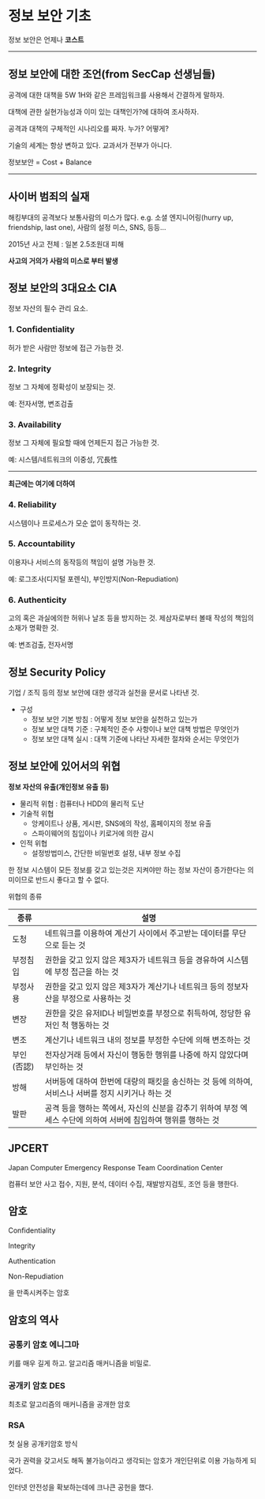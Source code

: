 # 정보 보안 기초

정보 보안은 언제나 **코스트**

---

## 정보 보안에 대한 조언(from SecCap 선생님들)

공격에 대한 대책을 5W 1H와 같은 프레임워크를 사용해서 간결하게 말하자.

대책에 관한 실현가능성과 이미 있는 대책인가?에 대하여 조사하자.

공격과 대책의 구체적인 시나리오를 짜자. 누가? 어떻게?

기술의 세계는 항상 변하고 있다. 교과서가 전부가 아니다.

정보보안 = Cost + Balance

---

## 사이버 범죄의 실재

해킹부대의 공격보다 보통사람의 미스가 많다.
e.g. 소셜 엔지니어링(hurry up, friendship, last one), 사람의 설정 미스, SNS, 등등...

2015년 사고 전체 : 일본 2.5조원대 피해

**사고의 거의가 사람의 미스로 부터 발생**

## 정보 보안의 3대요소 CIA

정보 자산의 필수 관리 요소.

### 1. Confidentiality

허가 받은 사람만 정보에 접근 가능한 것.

### 2. Integrity

정보 그 자체에 정확성이 보장되는 것.

예: 전자서명, 변조검출

### 3. Availability

정보 그 자체에 필요할 때에 언제든지 접근 가능한 것.

예: 시스템/네트워크의 이중성, 冗長性

---

**최근에는 여기에 더하여**

### 4. Reliability

시스템이나 프로세스가 모순 없이 동작하는 것.

### 5. Accountability

이용자나 서비스의 동작등의 책임이 설명 가능한 것.

예: 로그조사(디지털 포렌식), 부인방지(Non-Repudiation)

### 6. Authenticity

고의 혹은 과실에의한 허위나 날조 등을 방지하는 것. 제삼자로부터 볼때 작성의 책임의 소재가 명확한 것.

예: 변조검출, 전자서명

## 정보 Security Policy

기업 / 조직 등의 정보 보안에 대한 생각과 실천을 문서로 나타낸 것.

- 구성
  - 정보 보안 기본 방침 : 어떻게 정보 보안을 실천하고 있는가
  - 정보 보안 대책 기준 : 구체적인 준수 사항이나 보안 대책 방법은 무엇인가
  - 정보 보안 대책 실시 : 대책 기준에 나타난 자세한 절차와 순서는 무엇인가

## 정보 보안에 있어서의 위협

**정보 자산의 유출(개인정보 유출 등)**

- 물리적 위협 : 컴퓨터나 HDD의 물리적 도난
- 기술적 위협
  - 앙케이트나 상품, 게시판, SNS에의 작성, 홈페이지의 정보 유출
  - 스파이웨어의 침입이나 키로거에 의한 감시
- 인적 위협
  - 설정방법미스, 간단한 비밀번호 설정, 내부 정보 수집

한 정보 시스템이 모든 정보를 갖고 있는것은 지켜야만 하는 정보 자산이 증가한다는 의미이므로 반드시 좋다고 할 수 없다.

위협의 종류

|종류|설명|
| ----| ----|
|도청|네트워크를 이용하여 계산기 사이에서 주고받는 데이터를 무단으로 듣는 것|
|부정침입|권한을 갖고 있지 않은 제3자가 네트워크 등을 경유하여 시스템에 부정 접근을 하는 것|
|부정사용|권한을 갖고 있지 않은 제3자가 계산기나 네트워크 등의 정보자산을 부정으로 사용하는 것|
|변장|권한을 갖은 유저ID나 비밀번호를 부정으로 취득하여, 정당한 유저인 척 행동하는 것|
|변조|계산기나 네트워크 내의 정보를 부정한 수단에 의해 변조하는 것|
|부인(否認)|전자상거래 등에서 자신이 행동한 행위를 나중에 하지 않았다며 부인하는 것|
|방해|서버등에 대하여 한번에 대량의 패킷을 송신하는 것 등에 의하여, 서비스나 서버를 정지 시키거나 하는 것|
|발판|공격 등을 행하는 쪽에서, 자신의 신분을 감추기 위하여 부정 엑세스 수단에 의하여 서버에 침입하여 행위를 행하는 것|

## JPCERT

Japan Computer Emergency Response Team Coordination Center

컴퓨터 보안 사고 접수, 지원, 분석, 데이터 수집, 재발방지검토, 조언 등을 행한다.

## 암호

Confidentiality

Integrity

Authentication

Non-Repudiation

을 만족시켜주는 암호

## 암호의 역사

### 공통키 암호 에니그마

키를 매우 길게 하고. 알고리즘 매커니즘을 비밀로.

### 공개키 암호 DES

최초로 알고리즘의 매커니즘을 공개한 암호

### RSA

첫 실용 공개키암호 방식

국가 권력을 갖고서도 해독 불가능이라고 생각되는 암호가 개인단위로 이용 가능하게 되었다.

인터넷 안전성을 확보하는데에 크나큰 공헌을 했다.
